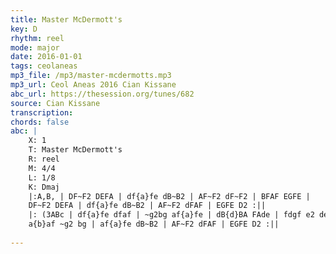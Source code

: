 ```yaml
---
title: Master McDermott's
key: D
rhythm: reel
mode: major
date: 2016-01-01
tags: ceolaneas
mp3_file: /mp3/master-mcdermotts.mp3
mp3_url: Ceol Aneas 2016 Cian Kissane
abc_url: https://thesession.org/tunes/682
source: Cian Kissane
transcription: 
chords: false
abc: |
    X: 1
    T: Master McDermott's
    R: reel
    M: 4/4
    L: 1/8
    K: Dmaj
    |:A,B, | DF~F2 DEFA | df{a}fe dB~B2 | AF~F2 dF~F2 | BFAF EGFE |
    DF~F2 DEFA | df{a}fe dB~B2 | AF~F2 dFAF | EGFE D2 :||
    |: (3ABc | df{a}fe dfaf | ~g2bg af{a}fe | dB{d}BA FAde | fdgf e2 de |
    a{b}af ~g2 bg | af{a}fe dB~B2 | AF~F2 dFAF | EGFE D2 :||
    
---
```


